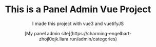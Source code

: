 <div align="center">
  <h1>This is a Panel Admin Vue Project</h1>
  <p>I made this project with vue3 and vuetifyJS</p>
  [My panel admin site](https://charming-engelbart-zhojl0qjk.liara.run/admin/categories)
</div>
